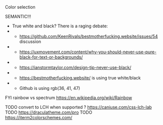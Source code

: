 Color selection

SEMANTIC!!!

* True white and black? There is a raging debate:
* - https://github.com/KeenRivals/bestmotherfucking.website/issues/54 discussion
* - https://uxmovement.com/content/why-you-should-never-use-pure-black-for-text-or-backgrounds/
* - https://ianstormtaylor.com/design-tip-never-use-black/
* - https://bestmotherfucking.website/ is using true white/black
* - Github is using rgb(36, 41, 47)


FYI rainbow vs spectrum https://en.wikipedia.org/wiki/Rainbow


TODO convert to LCH when supported ? https://caniuse.com/css-lch-lab
TODO https://draculatheme.com/pro
TODO https://iterm2colorschemes.com/
